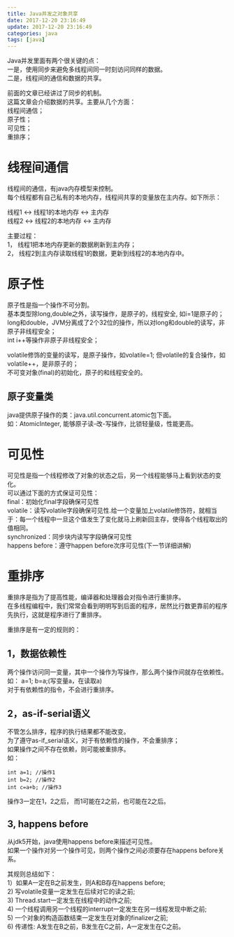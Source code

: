 ```yaml
---
title: Java并发之对象共享
date: 2017-12-20 23:16:49
update: 2017-12-20 23:16:49
categories: java
tags: [java]
---
```


Java并发里面有两个很关键的点：  
一是，使用同步来避免多线程间同一时刻访问同样的数据。  
二是，线程间的通信和数据的共享。  
  
前面的文章已经讲过了同步的机制。  
这篇文章会介绍数据的共享。主要从几个方面：  
线程间通信；  
原子性；  
可见性；  
重排序；  

# 线程间通信
线程间的通信，有java内存模型来控制。  
每个线程都有自己私有的本地内存，线程间共享的变量放在主内存。如下所示：   

线程1 <-> 线程1的本地内存 <-> 主内存  
线程2 <-> 线程2的本地内存 <-> 主内存  
  
主要过程：  
1， 线程1把本地内存更新的数据刷新到主内存；  
2， 线程2到主内存读取线程1的数据，更新到线程2的本地内存中。  


# 原子性
原子性是指一个操作不可分割。  
基本类型除long,double之外，读写操作，是原子的，线程安全, 如i=1是原子的；  
long和double，JVM分离成了2个32位的操作，所以对long和double的读写，非原子非线程安全；  
int i++等操作非原子非线程安全；  

volatile修饰的变量的读写，是原子操作，如volatile=1; 但volatile的复合操作，如volatile++，是非原子的；    
不可变对象(final)的初始化，原子的和线程安全的。  
  
  
## 原子变量类
java提供原子操作的类：java.util.concurrent.atomic包下面。  
如：AtomicInteger, 能够原子读-改-写操作，比锁轻量级，性能更高。  

# 可见性
可见性是指一个线程修改了对象的状态之后，另一个线程能够马上看到状态的变化。  
可以通过下面的方式保证可见性：  
final：初始化final字段确保可见性  
volatile：读写volatile字段确保可见性.给一个变量加上volatile修饰符，就相当于：每一个线程中一旦这个值发生了变化就马上刷新回主存，使得各个线程取出的值相同。  
synchronized：同步块内读写字段确保可见性  
happens before：遵守happen before次序可见性(下一节详细讲解)   

# 重排序
重排序是指为了提高性能，编译器和处理器会对指令进行重排序。  
在多线程编程中，我们常常会看到明明写到后面的程序，居然比行数更靠前的程序先执行，这就是程序进行了重排序。  

重排序是有一定的规则的：  
## 1，数据依赖性
两个操作访问同一变量，其中一个操作为写操作，那么两个操作间就存在依赖性。  
如： a=1; b=a;(写变量a，在读取a)  
对于有依赖性的指令，不会进行重排序。  

## 2，as-if-serial语义
不管怎么排序，程序的执行结果都不能改变。   
为了遵守as-if_serial语义，对于有依赖性的操作，不会重排序；  
如果操作之间不存在依赖，则可能被重排序。  
如：  

```
int a=1; //操作1
int b=2; //操作2
int c=a+b; //操作3
```
操作3一定在1，2之后， 而1可能在2之前，也可能在2之后。  

## 3, happens before
从jdk5开始，java使用happens before来描述可见性。  
如果一个操作对另一个操作可见，则两个操作之间必须要存在happens before关系。  
  
其规则总结如下：  
1）如果A一定在B之前发生，则A和B存在happens before;  
2) 写volatile变量一定发生在后续对它的读之前;  
3) Thread.start一定发生在线程中的动作之前;  
4) 一个线程调用另一个线程的interrupt一定发生在另一线程发现中断之前;  
5) 一个对象的构造函数结束一定发生在对象的finalizer之前;  
6) 传递性: A发生在B之前，B发生在C之前，A一定发生在C之前。  


